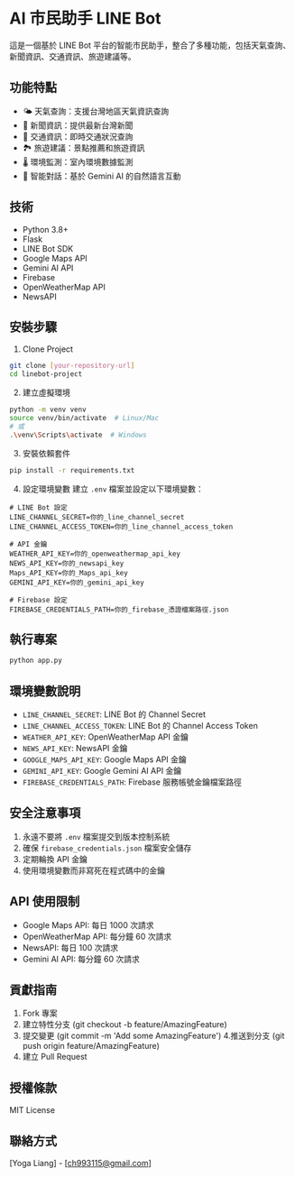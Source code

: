 # AI 市民助手 LINE Bot

這是一個基於 LINE Bot 平台的智能市民助手，整合了多種功能，包括天氣查詢、新聞資訊、交通資訊、旅遊建議等。

## 功能特點

- 🌤️ 天氣查詢：支援台灣地區天氣資訊查詢
- 📰 新聞資訊：提供最新台灣新聞
- 🚗 交通資訊：即時交通狀況查詢
- 🏞️ 旅遊建議：景點推薦和旅遊資訊
- 🌡️ 環境監測：室內環境數據監測
- 💬 智能對話：基於 Gemini AI 的自然語言互動

## 技術

- Python 3.8+
- Flask
- LINE Bot SDK
- Google Maps API
- Gemini AI API
- Firebase
- OpenWeatherMap API
- NewsAPI

## 安裝步驟

1. Clone Project
```bash
git clone [your-repository-url]
cd linebot-project
```

2. 建立虛擬環境
```bash
python -m venv venv
source venv/bin/activate  # Linux/Mac
# 或
.\venv\Scripts\activate  # Windows
```

3. 安裝依賴套件
```bash
pip install -r requirements.txt
```

4. 設定環境變數
建立 `.env` 檔案並設定以下環境變數：
```env
# LINE Bot 設定
LINE_CHANNEL_SECRET=你的_line_channel_secret
LINE_CHANNEL_ACCESS_TOKEN=你的_line_channel_access_token

# API 金鑰
WEATHER_API_KEY=你的_openweathermap_api_key
NEWS_API_KEY=你的_newsapi_key
Maps_API_KEY=你的_Maps_api_key
GEMINI_API_KEY=你的_gemini_api_key

# Firebase 設定
FIREBASE_CREDENTIALS_PATH=你的_firebase_憑證檔案路徑.json
```

## 執行專案

```bash
python app.py
```

## 環境變數說明

- `LINE_CHANNEL_SECRET`: LINE Bot 的 Channel Secret
- `LINE_CHANNEL_ACCESS_TOKEN`: LINE Bot 的 Channel Access Token
- `WEATHER_API_KEY`: OpenWeatherMap API 金鑰
- `NEWS_API_KEY`: NewsAPI 金鑰
- `GOOGLE_MAPS_API_KEY`: Google Maps API 金鑰
- `GEMINI_API_KEY`: Google Gemini AI API 金鑰
- `FIREBASE_CREDENTIALS_PATH`: Firebase 服務帳號金鑰檔案路徑

## 安全注意事項

1. 永遠不要將  `.env` 檔案提交到版本控制系統
2. 確保  `firebase_credentials.json` 檔案安全儲存
3. 定期輪換 API 金鑰
4. 使用環境變數而非寫死在程式碼中的金鑰

## API 使用限制

- Google Maps API: 每日 1000 次請求
- OpenWeatherMap API: 每分鐘 60 次請求
- NewsAPI: 每日 100 次請求
- Gemini AI API: 每分鐘 60 次請求

## 貢獻指南

1. Fork 專案
2. 建立特性分支 (git checkout -b feature/AmazingFeature)
3. 提交變更 (git commit -m 'Add some AmazingFeature')
4.推送到分支 (git push origin feature/AmazingFeature)
5. 建立 Pull Request

## 授權條款

MIT License

## 聯絡方式

[Yoga Liang] - [ch993115@gmail.com] 
